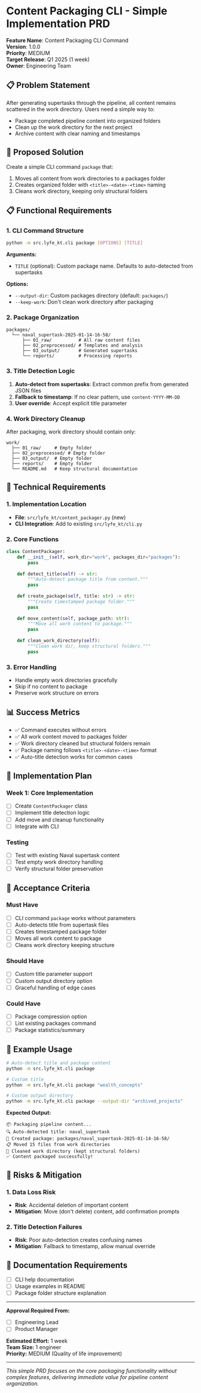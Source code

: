 # Content Packaging CLI - Simple Implementation PRD

**Feature Name**: Content Packaging CLI Command  
**Version**: 1.0.0  
**Priority**: MEDIUM  
**Target Release**: Q1 2025 (1 week)  
**Owner**: Engineering Team  

## 📋 Problem Statement

After generating supertasks through the pipeline, all content remains scattered in the work directory. Users need a simple way to:
- Package completed pipeline content into organized folders
- Clean up the work directory for the next project
- Archive content with clear naming and timestamps

## 🎯 Proposed Solution

Create a simple CLI command `package` that:
1. Moves all content from work directories to a packages folder
2. Creates organized folder with `<title>-<date>-<time>` naming
3. Cleans work directory, keeping only structural folders

## 📋 Functional Requirements

### 1. CLI Command Structure
```bash
python -m src.lyfe_kt.cli package [OPTIONS] [TITLE]
```

**Arguments:**
- `TITLE` (optional): Custom package name. Defaults to auto-detected from supertasks

**Options:**
- `--output-dir`: Custom packages directory (default: `packages/`)
- `--keep-work`: Don't clean work directory after packaging

### 2. Package Organization
```
packages/
  └── naval_supertask-2025-01-14-16-58/
      ├── 01_raw/          # All raw content files
      ├── 02_preprocessed/ # Templates and analysis
      ├── 03_output/       # Generated supertasks
      └── reports/         # Processing reports
```

### 3. Title Detection Logic
1. **Auto-detect from supertasks**: Extract common prefix from generated JSON files
2. **Fallback to timestamp**: If no clear pattern, use `content-YYYY-MM-DD`
3. **User override**: Accept explicit title parameter

### 4. Work Directory Cleanup
After packaging, work directory should contain only:
```
work/
  ├── 01_raw/     # Empty folder
  ├── 02_preprocessed/ # Empty folder  
  ├── 03_output/  # Empty folder
  ├── reports/    # Empty folder
  └── README.md   # Keep structural documentation
```

## 🔧 Technical Requirements

### 1. Implementation Location
- **File**: `src/lyfe_kt/content_packager.py` (new)
- **CLI Integration**: Add to existing `src/lyfe_kt/cli.py`

### 2. Core Functions
```python
class ContentPackager:
    def __init__(self, work_dir="work", packages_dir="packages"):
        pass
    
    def detect_title(self) -> str:
        """Auto-detect package title from content."""
        pass
    
    def create_package(self, title: str) -> str:
        """Create timestamped package folder."""
        pass
    
    def move_content(self, package_path: str):
        """Move all work content to package."""
        pass
    
    def clean_work_directory(self):
        """Clean work dir, keep structural folders."""
        pass
```

### 3. Error Handling
- Handle empty work directories gracefully
- Skip if no content to package
- Preserve work structure on errors

## 📊 Success Metrics

- ✅ Command executes without errors
- ✅ All work content moved to packages folder
- ✅ Work directory cleaned but structural folders remain
- ✅ Package naming follows `<title>-<date>-<time>` format
- ✅ Auto-title detection works for common cases

## 🚧 Implementation Plan

### Week 1: Core Implementation
- [ ] Create `ContentPackager` class
- [ ] Implement title detection logic
- [ ] Add move and cleanup functionality
- [ ] Integrate with CLI

### Testing
- [ ] Test with existing Naval supertask content
- [ ] Test empty work directory handling
- [ ] Verify structural folder preservation

## 🎯 Acceptance Criteria

### Must Have
- [ ] CLI command `package` works without parameters
- [ ] Auto-detects title from supertask files
- [ ] Creates timestamped package folder
- [ ] Moves all work content to package
- [ ] Cleans work directory keeping structure

### Should Have
- [ ] Custom title parameter support
- [ ] Custom output directory option
- [ ] Graceful handling of edge cases

### Could Have
- [ ] Package compression option
- [ ] List existing packages command
- [ ] Package statistics/summary

## 🔄 Example Usage

```bash
# Auto-detect title and package content
python -m src.lyfe_kt.cli package

# Custom title
python -m src.lyfe_kt.cli package "wealth_concepts"

# Custom output directory
python -m src.lyfe_kt.cli package --output-dir "archived_projects"
```

**Expected Output:**
```
📦 Packaging pipeline content...
🔍 Auto-detected title: naval_supertask
📁 Created package: packages/naval_supertask-2025-01-14-16-58/
📋 Moved 15 files from work directories
🧹 Cleaned work directory (kept structural folders)
✅ Content packaged successfully!
```

## 🚨 Risks & Mitigation

### 1. Data Loss Risk
- **Risk**: Accidental deletion of important content
- **Mitigation**: Move (don't delete) content, add confirmation prompts

### 2. Title Detection Failures
- **Risk**: Poor auto-detection creates confusing names
- **Mitigation**: Fallback to timestamp, allow manual override

## 📝 Documentation Requirements

- [ ] CLI help documentation
- [ ] Usage examples in README
- [ ] Package folder structure explanation

---

**Approval Required From:**
- [ ] Engineering Lead
- [ ] Product Manager

**Estimated Effort:** 1 week  
**Team Size:** 1 engineer  
**Priority:** MEDIUM (Quality of life improvement)

---

*This simple PRD focuses on the core packaging functionality without complex features, delivering immediate value for pipeline content organization.* 